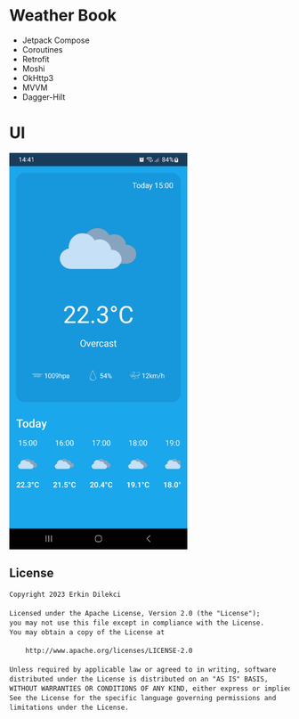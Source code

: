 # Weather Book

- Jetpack Compose
- Coroutines
- Retrofit
- Moshi
- OkHttp3
- MVVM
- Dagger-Hilt

# UI
<div style="display: flex;">
    <img src="https://raw.githubusercontent.com/erkindil/GithubRepositoryEdit/main/wb.jpg" width="320">
</div>

## License
```xml
Copyright 2023 Erkin Dilekci

Licensed under the Apache License, Version 2.0 (the "License");
you may not use this file except in compliance with the License.
You may obtain a copy of the License at

    http://www.apache.org/licenses/LICENSE-2.0

Unless required by applicable law or agreed to in writing, software
distributed under the License is distributed on an "AS IS" BASIS,
WITHOUT WARRANTIES OR CONDITIONS OF ANY KIND, either express or implied.
See the License for the specific language governing permissions and
limitations under the License.
```
